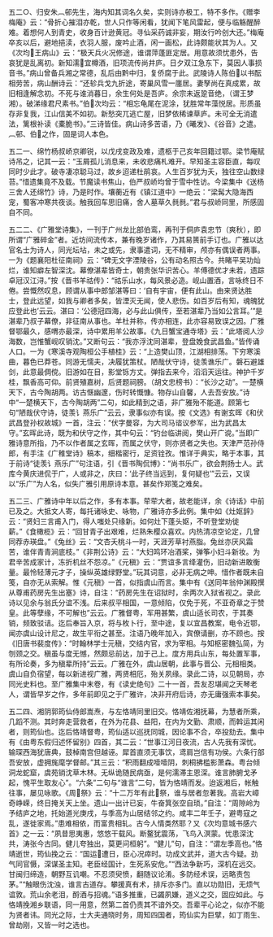 <!-- { "loadSidebar": true } -->
五二○、归安朱︹邨先生，海内知其词名久矣，实则诗亦极工，特不多作。《赠李梅庵》云：“骨折心摧泪亦乾，世人只作等闲看，犹闻下笔风雷起，便与临觞醒醉难。着想何人到青史，收身百计逊黄冠。寻仙采药诚非妄，期汝行吟创大还。”梅庵卒亥以后，避地挹渎，衣羽人服，废吟止酒，闲一画松，此诗颇能状其为人。又《次均王病山》云：“极天兵火况修途，谁谓萍蓬匪定居。用意故须忧患外，告哀犹是乱离初。新知濡宜樽酒，旧项流传尚井庐。日夕双江急东下，莫因人事损音书。”病山曾备兵湘之常德，乱后由黔中归，复侨腐于此。武陵诗人陈伯以书酝相劳苦，病山酬诗云：“还轸兵戈九折途，寄巢风雪一廛居。妻孥尚在真成累，故旧相逢解念初。不死与谁消暮日，余生何处是吾庐。余宗未返跫音绝，（谓王梦湘）。破涕缘君尺素书。”伯次均云：“相忘龟尾在泥涂，犹胜常年藻悦居。形质虽存非复我，江山信美不如初。新愁突兀逃亡屋，旧梦依稀谏草庐。未可全无消遣法，篱根补读《橐脆书》。”三诗皆佳。病山诗多苦语，乃《曦发》、《谷音》之遣。︹邨、伯之作，固是词人本色。

五二一、绵竹杨叔峤京卿锐，以戊戌变政及难，遗柩于己亥年回籍过鄂。梁节庵赋诗吊之，记其一云：“玉屑孤儿消息来，未收悲痛札难开。早知圣主容臣直，每叹同时少此才。破寺凄凉聪马过，故乡迢递杜鹃哀。人生百岁犹为夭，独往空山数绿苔。”惜遗集竟不及载。节魔读书焦山，伯严叔峤均曾于雪中性访。今梁集中《送杨三舍人还绵竹》诗，乃是时作。壤蘅近有《镇江道中》一绝云：“梁髯大隐海西宠，蜀客冲寒共夜谈。触我回车思旧痛，舍人墓草久毵毵。”君与叔峤同里，所感固自不同。

五二二、《广雅堂诗集》，一刊于广州龙比部伯鸾，再刊于侗庐袁忠节（爽秋），即所谓“广雅碎金”者。近坊间流传本，兼有晚岁诸作，乃其易篑前手订也。广雅以达官名士为诗人，同光坛坫，未之或先，隶事遣词，无不精审，颅亦有偶误者两事。一为《题襄阳杜征南祠》云：“碑无文字湮陵谷，公有动名照古今。共睹平吴功灿烂，谁知癖左智深沈。幕僚湛辈皆奇士，朝贵张华识苦心。羊傅德优才未若，遗踪卓冠汉江浔。”按《晋书羊祜传》：“祜乐山水，每风景必造。岘山置酒，言咏终日不倦。尝慨然叹息，顾谓从事中郎邹湛等曰：‘自有宇宙，便有此山。由来贤达胜士，登此远望，如我与卿者多矣，皆湮灭无闻，使人悲伤。如百岁后有知，魂魄犹应登此也’云云。湛曰：‘公德冠四海，必与此山俱传，至若湛辈乃当如公言耳。’”是湛辈乃叔子幕僚，非征南从事也。羊杜并称，传亦相连，此亦容易致误之因。广雅督鄂最久，感喟亦最深，诗中累用羊公故事。《九日蟹宝通寺塔》云：“此塔阅人沙海数，岂惟蟹岘叹销沈。”又断句云：“我亦浮沈同湛辈，登盘娩食武昌鱼。”皆传诵人口。一为《寒溪寺观陶桓公手植桂》云：“上造樊山顶，江湖相排荡。下穷寒溪曲，暮色已莽苍。同游无懦夫，决履犹策杖。陋哉伏守诗，徒羡谯乐广。磐石避雄剑，此意最倜傥。旧游如在目，影堂铄方丈。弹指去来今，滔滔天运往。神护千岁桂，飘香高可仰。前贤殖嘉树，后贤题祠膀。（胡文忠榜书）：“长沙之动”。一楚横天下，古今陶胡两。访古惬幽邃，伤时转慨慷。物存山自馨，人去吾安放。”诗中“一楚横天下，古今陶胡两”二句，如此精到之语，非广雅殆不能道。顾第七句“陋哉伏守诗，徒羡讠燕乐广”云云，隶事似亦有误。按《文选》有谢玄晖《和伏武昌登孙权故城》一首，注云：“伏字曼容，为大司马谘议参军，出为武昌太守。”玄晖此诗，既为和伏守之作，其中句云：“钓台临讲阅，樊山开广谠。”当即广雅诗意所指，乃不以作者属之玄晖，而属之伏守，则亦贤者之失也。天津严范孙侍郎，有手注《广稚堂诗》稿本，细楷密行，足资铨孜。惟详于典实，略于本事，其于前诗“徒羡讠燕乐广”句注语，引《晋书陶侃博》：“尚书乐广，欲会荆扬士人。武库今黄庆进侃于广，人或非之，庆曰：‘此子终当远到，复何疑也’”云云，又误以“乐广”为人名，似失广雅引用原诗本意。甚矣作郑笺之难矣。

五二三、广雅诗中年以后之作，多有本事。荦荦大者，故老能详，余《诗话》中前已及之。大抵文人寄，每托诸咏史、咏物，广雅诗亦多此例。集中如《灶妪辞》云：“贤妇三言甫入门，得人嗤处只缘新。如何灶下蓬头妪，不听登堂劝徙薪。”《食橄榄》云：“回甘青子出艰难，烂熟朱樱众喜欢。内热清凉空论定，几曾同荐赤瑛盘。”《兔丝》云：“文杏夭桃斗一时，天涯芳草衬燕脂。兔丝亦厌风霜苦，谁伴青青涧底枝。”《非荆公诗》云：“大妇鸣环冶酒桨，弹筝小妇斗新妆。为君辛苦成家计，冻折机丝不怨凉。”《元稹》云：“贾谊多言绛灌伤，旧动新进敢衡量。最怜轻薄元才子，操纵英雄绿野堂。”玩其词意，必非无病之呻。惜作者既未自笺，自亦无从索解。惟《元稹》一首，似指虞山而言。集中有《送同年翁仲渊殿撰从尊甫药房先生出塞》诗，自注：“药房先生在诏狱时，余两次入狱省视之。录此诗以见余与翁氏分谊不浅。后来叔平相国，一意倾陷，仅免于死，不亚奇章之于赞皇。此等孽缘，不可解也”云云。广雅督粤，军用甚繁，虞山适长司农，于其奏销，频致驳诘。迄后奉旨入京，将与枚卜行，至中途，复以宜昌教案，电令近鄂，闻亦虞山设计尼之，故生平衔之甚至。注语乃晚年加入，宾僚请删，亦不顾也。按《旧唐书裴度传》：“时翰林学士元稹，交结内官，求为宰相。与知枢密魏弘简，为刎颈之交。稹虽与度无憾，然颇忌前达，加于己上。度方用兵山东，每处置军事，有所论奏，多为稹辈所持”云云。广雅在外，虞山居朝，此事与晋公、元相相类。虞山自负宿望，每以新进视广雅，两贤相厄，殆关夙缘。录此二诗，以见朝局，亦同光史料也。至广雅集中末卷，有《读史绝句》二十一首，吾友忍堪闻之天琴老人，谓皆早岁之作，多年前即见之于广雅许，决非开府后诗，亦无庸强索本事矣。

五二四、湘阴郭筠仙侍郎嵩焘，与左恪靖同里旧交。恪靖佐湘抚幕，为慧者所乘，几蹈不测。其时奔走营救者，在外为花县、益阳，在内为文勤、肃顺，而斡运其闲者，则筠仙也。迄后恪靖督粤，筠仙适以巡抚同城，因论事不合，卒投劾去。集中有《由粤东假归述怀留别》四首，其二云：“世事江河日夜流，古人先我有深忧。输琛西海犹唐典，鼓棹南宫但越诬。犀首直须无事饮，鸢肩岂信有功侯。六条行部吾安放，虚拥旄麾学督邮。”其三云：“积雨翻成噎噎阴，刺桐拂槛影萧森。粤台倾洞龙蛇窟，虞苑销沈草木林。无纵诡随民病亟，是何濡滞主恩深。谁言肺腑戈矛起，愧平生取友心”。“六条”二句与“谁言”二句，皆为恪靖而发。迨返湘后，帐触往事，屡见咏歌。《周祭》云：“十二万年有此祭，谁与居者忽著我。高岩大嶂奇峥嵘，终日掩关天上坐。遗山一出计已妄，牛奋箕张空自琐。”自注：“周隙岭为予结庐之地，托始道光庚戌，与季高为山居结邻之约。咸丰二年壬子，避粤寇之乱，遂徙家焉。”患难相依，而富贵相轧。古今人情类然耶？又《次均意城书感六首》之一云：“夙昔思夷惠，悠悠干载风。断鳌犹震荡，飞鸟入溟蒙。忧患深沈共，涛张今古同。健儿夸独出，莫更问桓躬”。“健儿”句，自注：“谓左季高也。”恪靖逝世，筠仙挽之云：“国运遭日，臣心况瘁时。功成文武并，道大古今疑。劲气同官慑，深谋圣主知。老臣经国计，生死系安危。”“西法争新巧，深机在远交。甘闽归缔造，朝野互讥嘲。不忍须臾愤，翻随议论淆。多防经术误，远略责包茅。”“触眼伤沈浊，谁言古道存。攀援真有术，排斥亦多门。直以功勋旧，无烦气谊敦。荒山余老泪，酹酒与招魂。”语多推重，已蠲夙嫌，道义之交，固应如此。与恪靖挽湘乡联语，同一用意，然第二首仍责其不谙外交。吾辈平心论之，似亦不能为贤者讳。同光之际，士大夫通晓时务，周知四国者，筠仙实为巨擘，如丁雨生、曾劫刚，又皆一时之选也。

